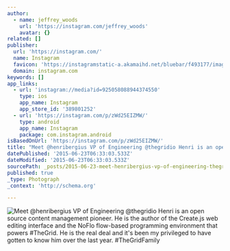 ```yaml
---
author:
  - name: jeffrey_woods
    url: 'https://instagram.com/jeffrey_woods'
    avatar: {}
related: []
publisher:
  url: 'https://instagram.com/'
  name: Instagram
  favicon: 'https://instagramstatic-a.akamaihd.net/bluebar/f493177/images/ico/favicon.ico'
  domain: instagram.com
keywords: []
app_links:
  - url: 'instagram://media?id=925058088944374550'
    type: ios
    app_name: Instagram
    app_store_id: '389801252'
  - url: 'https://instagram.com/p/zWd25EIZMW/'
    type: android
    app_name: Instagram
    package: com.instagram.android
isBasedOnUrl: 'https://instagram.com/p/zWd25EIZMW/'
title: "Meet @henribergius VP of Engineering @thegridio Henri is an open source content management pioneer. He is the author of the Create.js web editing interface and the NoFlo flow-based programming environment that powers #TheGrid. He is the real deal and it's been my privileged to have gotten to know him over the last year. #TheGridFamily"
datePublished: '2015-06-23T06:33:03.533Z'
dateModified: '2015-06-23T06:33:03.533Z'
sourcePath: _posts/2015-06-23-meet-henribergius-vp-of-engineering-thegridio-henri-is-an.md
published: true
_type: Photograph
_context: 'http://schema.org'

---
```

![Meet &commat;henribergius VP of Engineering &commat;thegridio Henri is an open source content management pioneer&period; He is the author of the Create&period;js web editing interface and the NoFlo flow-based programming environment that powers &num;TheGrid&period; He is the real deal and it's been my privileged to have gotten to know him over the last year&period; &num;TheGridFamily](https://igcdn-photos-g-a.akamaihd.net/hphotos-ak-xpa1/t51.2885-15/10725086_660349637421918_862805774_n.jpg)